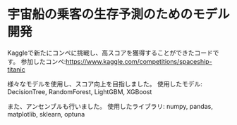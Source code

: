# 宇宙船の乗客の生存予測のためのモデル開発

Kaggleで新たにコンペに挑戦し、高スコアを獲得することができたコードです。
参加したコンペ:https://www.kaggle.com/competitions/spaceship-titanic

様々なモデルを使用し、スコア向上を目指しました。
使用したモデル: DecisionTree, RandomForest, LightGBM, XGBoost

また、アンセンブルも行いました。
使用したライブラリ: numpy, pandas, matplotlib, sklearn, optuna
